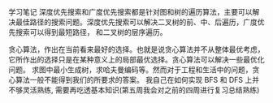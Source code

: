 学习笔记
深度优先搜索和广度优先搜索都是针对图和树的遍历算法，主要可以解决最佳路径的搜索问题。深度优先搜索可以解决二叉树的前、中、后遍历，广度优先搜索可以得到最短路径， 和二叉树的层序遍历。

贪心算法，作出在当前看来最好的选择。也就是说贪心算法并不从整体最优考虑，它所作出的选择只是在某种意义上的局部最优选择。贪心算法可以解决一些最优化问题。 求图中最小生成树，求哈夫曼编码等。然而对于工程和生活中的问题，贪心算法一般不能得到我们的所要求的答案。
我自己在如何实现 BFS 和 DFS 上并不够灵活熟练, 需要再吃透基本知识(第五周我会对之前的四周进行复习总结熟练)
